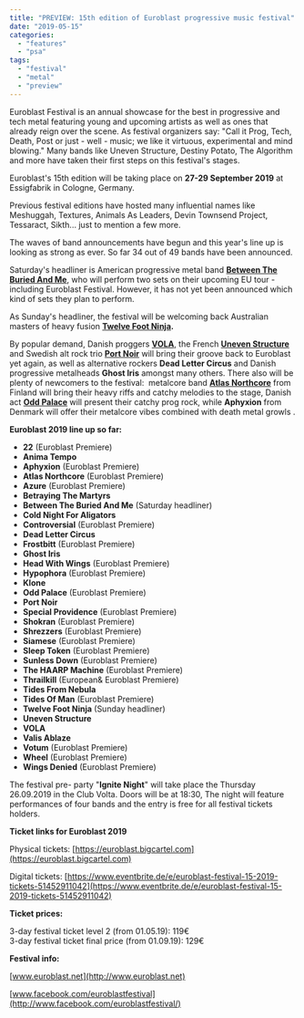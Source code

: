```yaml
---
title: "PREVIEW: 15th edition of Euroblast progressive music festival"
date: "2019-05-15"
categories: 
  - "features"
  - "psa"
tags: 
  - "festival"
  - "metal"
  - "preview"
---
```


Euroblast Festival is an annual showcase for the best in progressive and tech metal featuring young and upcoming artists as well as ones that already reign over the scene. As festival organizers say: "Call it Prog, Tech, Death, Post or just - well - music; we like it virtuous, experimental and mind blowing." Many bands like Uneven Structure, Destiny Potato, The Algorithm and more have taken their first steps on this festival's stages.

Euroblast's 15th edition will be taking place on **27-29 September 2019** at Essigfabrik in Cologne, Germany.

Previous festival editions have hosted many influential names like Meshuggah, Textures, Animals As Leaders, Devin Townsend Project, Tessaract, Sikth... just to mention a few more.

The waves of band announcements have begun and this year's line up is looking as strong as ever. So far 34 out of 49 bands have been announced. 

Saturday's headliner is American progressive metal band **[Between The Buried And Me](https://www.betweentheburiedandme.com/)**, who will perform two sets on their upcoming EU tour -including Euroblast Festival. However, it has not yet been announced which kind of sets they plan to perform.

As Sunday's headliner, the festival will be welcoming back Australian masters of heavy fusion [**Twelve Foot Ninja**](https://www.facebook.com/twelvefootninja/?__tn__=K-R&eid=ARCte_7YcToOy36HHlAypzuG2LoducrfKMZIOv8T8n9TaWxVrCTDKqHYhtr3JNMTguCm6vQ4vgJdb-aD&fref=mentions&__xts__%5B0%5D=68.ARBtrvpxenLh0GgIoR4iIJoEcOFVUrZiQPriiDDR2RnaCx-MDBOwFIp6f1lDQmkpPRQ1PygCkF441YxVwO3-KZrsnHzFi6JTKB-bwXeWrHOMhZReSi5bRNRnEnLNrdzxzp5lQtBdRKHKu6Cdbnl4XlAZXdf2CwrSWaCUSN_zJLM9rzZrbH8g8ZGjA3_ecC_yW2s2srYFcPPCFrDIDSCrnpSxtTMvV7BOS44F7BgJoAj6zpRzUwSrIWccXsGS1xcDUF9-QEQFcZrQYUK330UoUtofjQgmUUJ_VUkNI9GliF0szESBMd7XgUPM6LPH0CDm3RB2Z6En2uT4jM8z3Rn5x9_W7Q)**.**

By popular demand, Danish proggers [**VOLA**](https://www.facebook.com/volaband/?__tn__=K-R&eid=ARDvB7ugVEJlCTTIZo1RtKj2tjVh_iV2e9JcySsPkaAfGPIs3FaMIO2KQp7QH33BeTMdRV2f6TBt_ct0&fref=mentions&__xts__%5B0%5D=68.ARBtrvpxenLh0GgIoR4iIJoEcOFVUrZiQPriiDDR2RnaCx-MDBOwFIp6f1lDQmkpPRQ1PygCkF441YxVwO3-KZrsnHzFi6JTKB-bwXeWrHOMhZReSi5bRNRnEnLNrdzxzp5lQtBdRKHKu6Cdbnl4XlAZXdf2CwrSWaCUSN_zJLM9rzZrbH8g8ZGjA3_ecC_yW2s2srYFcPPCFrDIDSCrnpSxtTMvV7BOS44F7BgJoAj6zpRzUwSrIWccXsGS1xcDUF9-QEQFcZrQYUK330UoUtofjQgmUUJ_VUkNI9GliF0szESBMd7XgUPM6LPH0CDm3RB2Z6En2uT4jM8z3Rn5x9_W7Q), the French [**Uneven Structure**](https://www.facebook.com/unevenstructure/?__tn__=K-R&eid=ARAqC7vm8oYfTEFobMh6ogTFHMcNfmJt-8k8V6-q7iZfl8aUFWysoDBwBPE8OdYkDMR0kUTPDo2O1riZ&fref=mentions&__xts__%5B0%5D=68.ARBtrvpxenLh0GgIoR4iIJoEcOFVUrZiQPriiDDR2RnaCx-MDBOwFIp6f1lDQmkpPRQ1PygCkF441YxVwO3-KZrsnHzFi6JTKB-bwXeWrHOMhZReSi5bRNRnEnLNrdzxzp5lQtBdRKHKu6Cdbnl4XlAZXdf2CwrSWaCUSN_zJLM9rzZrbH8g8ZGjA3_ecC_yW2s2srYFcPPCFrDIDSCrnpSxtTMvV7BOS44F7BgJoAj6zpRzUwSrIWccXsGS1xcDUF9-QEQFcZrQYUK330UoUtofjQgmUUJ_VUkNI9GliF0szESBMd7XgUPM6LPH0CDm3RB2Z6En2uT4jM8z3Rn5x9_W7Q) and Swedish alt rock trio [**Port Noir**](https://www.facebook.com/portnoirofficial/?__tn__=K-R&eid=ARBGXW0rcvSNYfjivo9kYNdoz-fM7y6tiXd_DcaQkdBaZjDlKeVxfPQQNyFtQZKokaZkrr7g_0A0Zwfa&fref=mentions&__xts__%5B0%5D=68.ARBtrvpxenLh0GgIoR4iIJoEcOFVUrZiQPriiDDR2RnaCx-MDBOwFIp6f1lDQmkpPRQ1PygCkF441YxVwO3-KZrsnHzFi6JTKB-bwXeWrHOMhZReSi5bRNRnEnLNrdzxzp5lQtBdRKHKu6Cdbnl4XlAZXdf2CwrSWaCUSN_zJLM9rzZrbH8g8ZGjA3_ecC_yW2s2srYFcPPCFrDIDSCrnpSxtTMvV7BOS44F7BgJoAj6zpRzUwSrIWccXsGS1xcDUF9-QEQFcZrQYUK330UoUtofjQgmUUJ_VUkNI9GliF0szESBMd7XgUPM6LPH0CDm3RB2Z6En2uT4jM8z3Rn5x9_W7Q) will bring their groove back to Euroblast yet again, as well as alternative rockers **Dead Letter Circus** and Danish progressive metalheads **Ghost Iris** amongst many others. There also will be plenty of newcomers to the festival:  metalcore band [**Atlas Northcore**](https://www.facebook.com/atlasfin/?__tn__=K-R&eid=ARAHCvlTHp7z2trxiuGqREYk0NeMSIBJoPS7y9KaZuVgNDzChqCBwpXj0cNo4JWkBjAkJIzfbywXWM6v&fref=mentions&__xts__%5B0%5D=68.ARBtrvpxenLh0GgIoR4iIJoEcOFVUrZiQPriiDDR2RnaCx-MDBOwFIp6f1lDQmkpPRQ1PygCkF441YxVwO3-KZrsnHzFi6JTKB-bwXeWrHOMhZReSi5bRNRnEnLNrdzxzp5lQtBdRKHKu6Cdbnl4XlAZXdf2CwrSWaCUSN_zJLM9rzZrbH8g8ZGjA3_ecC_yW2s2srYFcPPCFrDIDSCrnpSxtTMvV7BOS44F7BgJoAj6zpRzUwSrIWccXsGS1xcDUF9-QEQFcZrQYUK330UoUtofjQgmUUJ_VUkNI9GliF0szESBMd7XgUPM6LPH0CDm3RB2Z6En2uT4jM8z3Rn5x9_W7Q) from Finland will bring their heavy riffs and catchy melodies to the stage, Danish act [**Odd Palace**](https://www.facebook.com/oddpalace/?__tn__=K-R&eid=ARCMs2dbNNxSUhBRjfoSchJyRR4IxNUJNCZvaewHppk-K5ItUUovEJQp4cZB5zs0EAT-aAM75o0fZdNm&fref=mentions&__xts__%5B0%5D=68.ARBtrvpxenLh0GgIoR4iIJoEcOFVUrZiQPriiDDR2RnaCx-MDBOwFIp6f1lDQmkpPRQ1PygCkF441YxVwO3-KZrsnHzFi6JTKB-bwXeWrHOMhZReSi5bRNRnEnLNrdzxzp5lQtBdRKHKu6Cdbnl4XlAZXdf2CwrSWaCUSN_zJLM9rzZrbH8g8ZGjA3_ecC_yW2s2srYFcPPCFrDIDSCrnpSxtTMvV7BOS44F7BgJoAj6zpRzUwSrIWccXsGS1xcDUF9-QEQFcZrQYUK330UoUtofjQgmUUJ_VUkNI9GliF0szESBMd7XgUPM6LPH0CDm3RB2Z6En2uT4jM8z3Rn5x9_W7Q) will present their catchy prog rock, while **Aphyxion** from Denmark will offer their metalcore vibes combined with death metal growls .

**Euroblast 2019 line up so far:**

- **22** (Euroblast Premiere)
- **Anima Tempo**
- **Aphyxion** (Euroblast Premiere)
- **Atlas Northcore** (Euroblast Premiere)
- **Azure** (Euroblast Premiere)
- **Betraying The Martyrs**
- **Between The Buried And Me** (Saturday headliner)
- **Cold Night For Aligators**
- **Controversial** (Euroblast Premiere)
- **Dead Letter Circus**
- **Frostbitt** (Euroblast Premiere)
- **Ghost Iris**
- **Head With Wings** (Euroblast Premiere)
- **Hypophora** (Euroblast Premiere)
- **Klone**
- **Odd Palace** (Euroblast Premiere)
- **Port Noir**
- **Special Providence** (Euroblast Premiere)
- **Shokran** (Euroblast Premiere)
- **Shrezzers** (Euroblast Premiere)
- **Siamese** (Euroblast Premiere)
- **Sleep Token** (Euroblast Premiere)
- **Sunless Down** (Euroblast Premiere)
- **The HAARP Machine** (Euroblast Premiere)
- **Thrailkill** (European& Euroblast Premiere)
- **Tides From Nebula**
- **Tides Of Man** (Euroblast Premiere)
- **Twelve Foot Ninja** (Sunday headliner)
- **Uneven Structure**
- **VOLA**
- **Valis Ablaze**
- **Votum** (Euroblast Premiere)
- **Wheel** (Euroblast Premiere)
- **Wings Denied** (Euroblast Premiere)

The festival pre- party "**Ignite Night**" will take place the Thursday 26.09.2019 in the Club Volta. Doors will be at 18:30, The night will feature performances of four bands and the entry is free for all festival tickets holders.

**Ticket links for Euroblast 2019**

Physical tickets: [https://euroblast.bigcartel.com](https://euroblast.bigcartel.com)

Digital tickets: [https://www.eventbrite.de/e/euroblast-festival-15-2019-tickets-51452911042](https://www.eventbrite.de/e/euroblast-festival-15-2019-tickets-51452911042)

**Ticket prices:**

3-day festival ticket level 2 (from 01.05.19): 119€  
3-day festival ticket final price (from 01.09.19): 129€

**Festival info:**

[www.euroblast.net](http://www.euroblast.net)

[www.facebook.com/euroblastfestival](http://www.facebook.com/euroblastfestival/)
